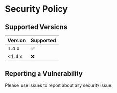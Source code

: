 # Security Policy

## Supported Versions

| Version | Supported          |
|---------| ------------------ |
| 1.4.x   | :white_check_mark: |
| <1.4.x  | :x: |

## Reporting a Vulnerability

Please, use issues to report about any security issue.
